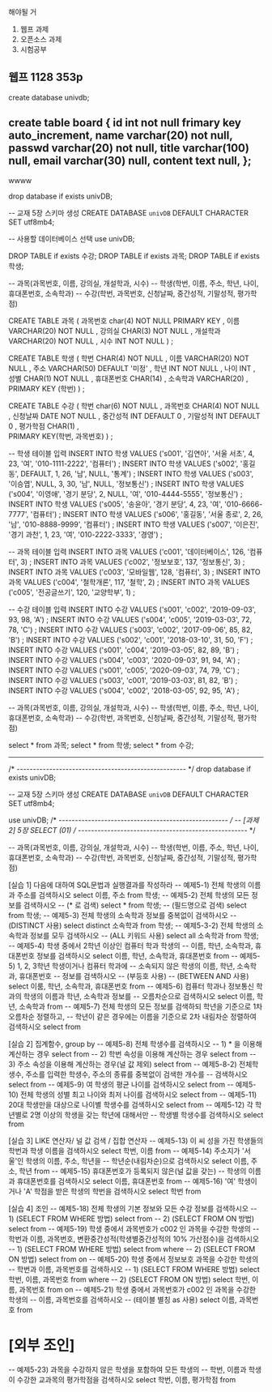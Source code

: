해야될 거
1. 웹프 과제
2. 오픈소스 과제
3. 시험공부


웹프 1128 353p
---------------------------------------------
create database univdb;

create table board {
	id	int		not null	frimary key auto_increment,
	name	varchar(20)	not null,
 	passwd	varchar(20)	not null,
  	title	varchar(100)	null,
	email	varchar(30)	null,
 	content	text		null,
};
---------------------------------------------
wwww

drop database if exists univDB;

-- 교재 5장 스키마 생성
CREATE DATABASE `univDB` 
  DEFAULT CHARACTER SET utf8mb4;

-- 사용할 데이터베이스 선택
use univDB;

DROP TABLE if exists 수강;
DROP TABLE if exists 과목;
DROP TABLE if exists 학생;

-- 과목(과목번호, 이름, 강의실, 개설학과, 시수)
-- 학생(학번, 이름, 주소, 학년, 나이, 휴대폰번호, 소속학과)
-- 수강(학번, 과목번호, 신청날짜, 중간성적, 기말성적, 평가학점)

CREATE TABLE 과목 (
	  과목번호 char(4)            NOT NULL     PRIMARY KEY , 
	  이름       VARCHAR(20)   NOT NULL , 
	  강의실    CHAR(3)          NOT NULL ,
	  개설학과 VARCHAR(20)   NOT NULL ,
	  시수       INT                 NOT NULL 
) ; 

CREATE TABLE 학생 (
	  학번       CHAR(4)           NOT NULL ,
	  이름       VARCHAR(20)    NOT NULL ,
	  주소       VARCHAR(50)     DEFAULT '미정' , 
	  학년       INT                  NOT NULL ,
	  나이       INT  ,
	  성별       CHAR(1)           NOT NULL ,
	  휴대폰번호  CHAR(14) , 
                소속학과    VARCHAR(20) ,
	  PRIMARY KEY (학번) 
) ; 

CREATE TABLE 수강 (
	  학번        char(6)            NOT NULL ,
	  과목번호  CHAR(4)          NOT NULL ,
	  신청날짜   DATE             NOT NULL ,
	  중간성적   INT                  DEFAULT 0 ,
	  기말성적   INT                  DEFAULT 0 , 
	  평가학점   CHAR(1) ,        
	  PRIMARY KEY(학번, 과목번호) 
) ; 

-- 학생 테이블 입력
INSERT INTO 학생
VALUES ('s001', '김연아', '서울 서초', 4, 23, '여', '010-1111-2222',  '컴퓨터') ;
INSERT INTO 학생
VALUES ('s002', '홍길동', DEFAULT, 1, 26, '남', NULL,  '통계') ;
INSERT INTO 학생
VALUES ('s003', '이승엽', NULL, 3, 30, '남', NULL,  '정보통신') ;
INSERT INTO 학생
VALUES ('s004', '이영애', '경기 분당', 2, NULL, '여', '010-4444-5555', '정보통신') ;
INSERT INTO 학생
VALUES ('s005', '송윤아', '경기 분당', 4, 23, '여', '010-6666-7777', '컴퓨터') ;
INSERT INTO 학생
VALUES ('s006', '홍길동', '서울 종로', 2, 26, '남', '010-8888-9999', '컴퓨터') ;
INSERT INTO 학생
VALUES ('s007', '이은진', '경기 과천', 1, 23, '여', '010-2222-3333', '경영') ;

-- 과목 테이블 입력
INSERT INTO 과목
VALUES ('c001', '데이터베이스', 126, '컴퓨터', 3) ;
INSERT INTO 과목
VALUES ('c002', '정보보호', 137, '정보통신', 3) ;
INSERT INTO 과목
VALUES ('c003', '모바일웹', 128, '컴퓨터', 3) ;
INSERT INTO 과목
VALUES ('c004', '철학개론', 117, '철학', 2) ;
INSERT INTO 과목
VALUES ('c005', '전공글쓰기', 120, '교양학부', 1) ;

-- 수강 테이블 입력
INSERT INTO 수강
VALUES ('s001', 'c002', '2019-09-03', 93, 98, 'A') ;
INSERT INTO 수강
VALUES ('s004', 'c005', '2019-03-03', 72, 78, 'C') ;
INSERT INTO 수강
VALUES ('s003', 'c002', '2017-09-06', 85, 82, 'B') ;
INSERT INTO 수강
VALUES ('s002', 'c001', '2018-03-10', 31, 50, 'F') ;
INSERT INTO 수강
VALUES ('s001', 'c004', '2019-03-05', 82, 89, 'B') ;
INSERT INTO 수강
VALUES ('s004', 'c003', '2020-09-03', 91, 94, 'A') ;
INSERT INTO 수강
VALUES ('s001', 'c005', '2020-09-03', 74, 79, 'C') ;
INSERT INTO 수강
VALUES ('s003', 'c001', '2019-03-03', 81, 82, 'B') ;
INSERT INTO 수강
VALUES ('s004', 'c002', '2018-03-05', 92, 95, 'A') ;

-- 과목(과목번호, 이름, 강의실, 개설학과, 시수)
-- 학생(학번, 이름, 주소, 학년, 나이, 휴대폰번호, 소속학과)
-- 수강(학번, 과목번호, 신청날짜, 중간성적, 기말성적, 평가학점)

select * from 과목;
select * from 학생;
select * from 수강;


----------------------------------------------


/* ---------------------------------------------------- */
drop database if exists univDB;

-- 교재 5장 스키마 생성
CREATE DATABASE `univDB` 
  DEFAULT CHARACTER SET utf8mb4;

use univDB;
/* ---------------------------------------------------- */
-- [과제2] 5장 SELECT (01)
/* ---------------------------------------------------- */

-- 과목(과목번호, 이름, 강의실, 개설학과, 시수)
-- 학생(학번, 이름, 주소, 학년, 나이, 휴대폰번호, 소속학과)
-- 수강(학번, 과목번호, 신청날짜, 중간성적, 기말성적, 평가학점)

[실습 1] 다음에 대하여 SQL문법과 실행결과를 작성하라 
-- 예제5-1) 전체 학생의 이름과 주소를 검색하시오
select 이름, 주소
from 학생;
-- 예제5-2) 전체 학생의 모든 정보를 검색하시오
-- (* 로 검색) 
select *
from 학생;
-- (필드명으로 검색)
select
from 학생;
-- 예제5-3) 전체 학생의 소속학과 정보를 중복없이 검색하시오
-- (DISTINCT 사용)
select distinct 소속학과
from 학생;
-- 예제5-3-2) 전체 학생의 소속학과 정보를 모두 검색하시오
-- (ALL 키워드 사용)
select all 소속학과
from 학생;
-- 예제5-4) 학생 중에서 2학년 이상인 컴퓨터 학과 학생의 
-- 이름, 학년, 소속학과, 휴대폰번호 정보를 검색하시오
select 이름, 학년, 소속학과, 휴대폰번호
from
-- 예제5-5) 1, 2, 3학년 학생이거나 컴퓨터 학과에
-- 소속되지 않은 학생의 이름, 학년, 소속학과, 휴대폰번호
-- 정보를 검색하시오
-- (부등호 사용)
-- (BETWEEN AND 사용)
select 이룸, 학년, 소속학과, 휴대폰번호
from
-- 예제5-6) 컴퓨터 학과나 정보통신 학과의 학생의 이름과 학년, 소속학과 정보를
-- 오름차순으로 검색하시오
select 이름, 학년, 소속학과
from
-- 예제5-7) 전체 학생의 모든 정보를 검색하되 학년을 기준으로 1차 오름차순 정렬하고,
-- 학년이 같은 경우에는 이름을 기준으로 2차 내림차순 정렬하여 검색하시오
select 
from

[실습 2] 집계함수, group by
-- 예제5-8) 전체 학생수를 검색하시오
-- 1) * 을 이용해 계산하는 경우
select 
from
-- 2) 학번 속성을 이용해 계산하는 경우
select 
from
-- 3) 주소 속성을 이용해 계산하는 경우(널 값 제외) 
select 
from
-- 예제5-8-2) 전체학생수, 주소를 입력한 학생수, 주소의 종류를 중복없이 검색한 개수를 
-- 검색하시오
select 
from
-- 예제5-9) 여 학생의 평균 나이를 검색하시오
select 
from
-- 예제5-10) 전체 학생의 성별 최고 나이와 최저 나이를 검색하시오
select 
from
-- 예제5-11) 20대 학생만을 대상으로 나이별 학생수를 검색하시오
select 
from
-- 예제5-12) 각 학년별로 2명 이상의 학생을 갖는 학년에 대해서만
-- 학생별 학생수를 검색하시오
select 
from

[실습 3] LIKE 연산자/ 널 값 검색 / 집합 연산자
-- 예제5-13) 이 씨 성을 가진 학생들의 학번과 학생 이름을 검색하시오
select 학번, 이름
from
-- 예제5-14) 주소지가 '서울'인 학생의 이름, 주소, 학년을 
-- 학년순(내림차순)으로 검색하시오
select 이름, 주소, 학년
from
-- 예제5-15) 휴대폰번호가 등록되지 않은(널 값을 갖는)
-- 학생의 이름과 휴대폰번호를 검색하시오
select 이름, 휴대폰번호
from
-- 예제5-16) '여' 학생이거나 'A' 학점을 받은 학생의 학번을 검색하시오
select 학번
from

[실습 4] 조인
-- 예제5-18) 전체 학생의 기본 정보와 모든 수강 정보를 검색하시오
-- 1) (SELECT FROM WHERE 방법)
select 
from
-- 2) (SELECT FROM ON 방법)
select 
from
-- 예제5-19) 학생 중에서 과목번호가 c002 인 과목을 수강한 학생의 
-- 학번과 이름, 과목번호, 변환중간성적(학생별중간성적의 10% 가산점수)을 검색하시오
-- 1) (SELECT FROM WHERE 방법)
select 
from
where
-- 2) (SELECT FROM ON 방법)
select 
from
on
-- 예제5-20) 학생 중에서 정보보호 과목을 수강한 학생의 
-- 학번과 이름, 과목번호를 검색하시오
-- 1) (SELECT FROM WHERE 방법)
select 학번, 이름, 과목번호
from
where
-- 2) (SELECT FROM ON 방법)
select 학번, 이름, 과목번호
from
on
-- 예제5-21) 학생 중에서 과목번호가 c002 인 과목을 수강한 학생의 
-- 이름, 과목번호를 검색하시오
-- (테이블 별칭 as 사용)
select 이름, 과목번호
from
# [외부 조인]
-- 예제5-23) 과목을 수강하지 않은 학생을 포함하여 모든 학생의 
-- 학번, 이름과 학생이 수강한 교과목의 평가학점을 검색하시오
select 학번, 이름, 평가학점
from
